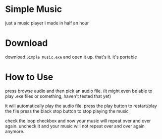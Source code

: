 # Simple Music
just a music player i made in half an hour


# Download
download `Simple Music.exe` and open it up.
that's it. it's portable

# How to Use
press browse audio and then pick an audio file.
(it might even be able to play .exe files or something, haven't tested that yet)

it will automatically play the audio file. press the play button to restart/play the file
press the black stop button to stop playing the music

check the loop checkbox and now your music will repeat over and over again.
uncheck it and your music will not repeat over and over again anymore.
